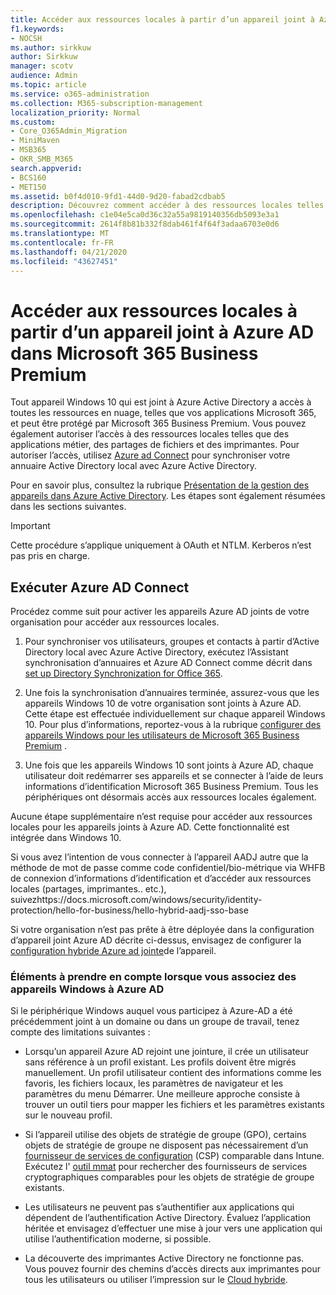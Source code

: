 ```yaml
---
title: Accéder aux ressources locales à partir d’un appareil joint à Azure AD dans Microsoft 365 Business
f1.keywords:
- NOCSH
ms.author: sirkkuw
author: Sirkkuw
manager: scotv
audience: Admin
ms.topic: article
ms.service: o365-administration
ms.collection: M365-subscription-management
localization_priority: Normal
ms.custom:
- Core_O365Admin_Migration
- MiniMaven
- MSB365
- OKR_SMB_M365
search.appverid:
- BCS160
- MET150
ms.assetid: b0f4d010-9fd1-44d0-9d20-fabad2cdbab5
description: Découvrez comment accéder à des ressources locales telles que des applications métier, des partages de fichiers et des imprimantes à partir d’un appareil Azure Active Directory joint à Windows 10.
ms.openlocfilehash: c1e04e5ca0d36c32a55a9819140356db5093e3a1
ms.sourcegitcommit: 2614f8b81b332f8dab461f4f64f3adaa6703e0d6
ms.translationtype: MT
ms.contentlocale: fr-FR
ms.lasthandoff: 04/21/2020
ms.locfileid: "43627451"
---
```

# <a name="access-on-premises-resources-from-an-azure-ad-joined-device-in-microsoft-365-business-premium"></a>Accéder aux ressources locales à partir d’un appareil joint à Azure AD dans Microsoft 365 Business Premium

Tout appareil Windows 10 qui est joint à Azure Active Directory a accès à toutes les ressources en nuage, telles que vos applications Microsoft 365, et peut être protégé par Microsoft 365 Business Premium. Vous pouvez également autoriser l’accès à des ressources locales telles que des applications métier, des partages de fichiers et des imprimantes. Pour autoriser l’accès, utilisez [Azure ad Connect](https://docs.microsoft.com/azure/active-directory/connect/active-directory-aadconnect) pour synchroniser votre annuaire Active Directory local avec Azure Active Directory. 

Pour en savoir plus, consultez la rubrique [Présentation de la gestion des appareils dans Azure Active Directory](https://docs.microsoft.com/azure/active-directory/device-management-introduction).
Les étapes sont également résumées dans les sections suivantes.

> [!IMPORTANT]
> Cette procédure s’applique uniquement à OAuth et NTLM. Kerberos n’est pas pris en charge.
 
## <a name="run-azure-ad-connect"></a>Exécuter Azure AD Connect

Procédez comme suit pour activer les appareils Azure AD joints de votre organisation pour accéder aux ressources locales.
  
1. Pour synchroniser vos utilisateurs, groupes et contacts à partir d’Active Directory local avec Azure Active Directory, exécutez l’Assistant synchronisation d’annuaires et Azure AD Connect comme décrit dans [set up Directory Synchronization for Office 365](https://support.office.com/article/1b3b5318-6977-42ed-b5c7-96fa74b08846).
    
2. Une fois la synchronisation d’annuaires terminée, assurez-vous que les appareils Windows 10 de votre organisation sont joints à Azure AD. Cette étape est effectuée individuellement sur chaque appareil Windows 10. Pour plus d’informations, reportez-vous à la rubrique [configurer des appareils Windows pour les utilisateurs de Microsoft 365 Business Premium](set-up-windows-devices.md) . 
    
3. Une fois que les appareils Windows 10 sont joints à Azure AD, chaque utilisateur doit redémarrer ses appareils et se connecter à l’aide de leurs informations d’identification Microsoft 365 Business Premium. Tous les périphériques ont désormais accès aux ressources locales également.
    
Aucune étape supplémentaire n’est requise pour accéder aux ressources locales pour les appareils joints à Azure AD. Cette fonctionnalité est intégrée dans Windows 10. 

Si vous avez l’intention de vous connecter à l’appareil AADJ autre que la méthode de mot de passe comme code confidentiel/bio-métrique via WHFB de connexion d’informations d’identification et d’accéder aux ressources locales (partages, imprimantes.. etc.), suivezhttps://docs.microsoft.com/windows/security/identity-protection/hello-for-business/hello-hybrid-aadj-sso-base
  
Si votre organisation n’est pas prête à être déployée dans la configuration d’appareil joint Azure AD décrite ci-dessus, envisagez de configurer la [configuration hybride Azure ad jointe](manage-windows-devices.md)de l’appareil.
  
### <a name="considerations-when-you-join-windows-devices-to-azure-ad"></a>Éléments à prendre en compte lorsque vous associez des appareils Windows à Azure AD

Si le périphérique Windows auquel vous participez à Azure-AD a été précédemment joint à un domaine ou dans un groupe de travail, tenez compte des limitations suivantes :
  
- Lorsqu’un appareil Azure AD rejoint une jointure, il crée un utilisateur sans référence à un profil existant. Les profils doivent être migrés manuellement. Un profil utilisateur contient des informations comme les favoris, les fichiers locaux, les paramètres de navigateur et les paramètres du menu Démarrer. Une meilleure approche consiste à trouver un outil tiers pour mapper les fichiers et les paramètres existants sur le nouveau profil.

- Si l’appareil utilise des objets de stratégie de groupe (GPO), certains objets de stratégie de groupe ne disposent pas nécessairement d’un [fournisseur de services de configuration](https://docs.microsoft.com/windows/configuration/provisioning-packages/how-it-pros-can-use-configuration-service-providers) (CSP) comparable dans Intune. Exécutez l' [outil mmat](https://www.microsoft.com/download/details.aspx?id=45520) pour rechercher des fournisseurs de services cryptographiques comparables pour les objets de stratégie de groupe existants.

- Les utilisateurs ne peuvent pas s’authentifier aux applications qui dépendent de l’authentification Active Directory. Évaluez l’application héritée et envisagez d’effectuer une mise à jour vers une application qui utilise l’authentification moderne, si possible.

- La découverte des imprimantes Active Directory ne fonctionne pas. Vous pouvez fournir des chemins d’accès directs aux imprimantes pour tous les utilisateurs ou utiliser l’impression sur le [Cloud hybride](https://docs.microsoft.com/windows-server/administration/hybrid-cloud-print/hybrid-cloud-print-deploy).
